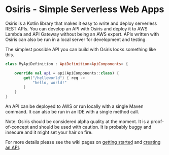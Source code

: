 # Osiris - Simple Serverless Web Apps

Osiris is a Kotlin library that makes it easy to write and deploy serverless REST APIs. You can develop an API with Osiris and deploy it to AWS Lambda and API Gateway without being an AWS expert. APIs written with Osiris can also be run in a local server for development and testing.

The simplest possible API you can build with Osiris looks something like this.

```kotlin
class MyApiDefinition : ApiDefinition<ApiComponents> {

    override val api = api(ApiComponents::class) {
        get("/helloworld") { req ->
            "hello, world!"
        }
    }
}
```

An API can be deployed to AWS or run locally with a single Maven command. It can also be run in an IDE with a single method call.

Note: Osiris should be considered alpha quality at the moment. It is a proof-of-concept and should be used with caution. It is probably buggy and insecure and it might set your hair on fire. 

For more details please see the wiki pages on [getting started](https://github.com/cjkent/osiris/wiki/Getting-Started) and [creating an API](https://github.com/cjkent/osiris/wiki/Creating-an-API).
